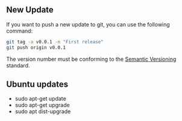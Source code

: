 ## New Update
If you want to push a new update to git, you can use the following command:
```bash
git tag -a v0.0.1 -m "First release"
git push origin v0.0.1
```
The version number must be conforming to the [Semantic Versioning](https://semver.org/) standard.

## Ubuntu updates
* sudo apt-get update
* sudo apt-get upgrade
* sudo apt dist-upgrade